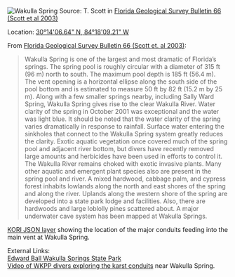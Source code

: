 ![Wakulla Spring](http://i.imgur.com/nhnPKQX.jpg)
Source: T. Scott in [Florida Geological Survey Bulletin 66 (Scott et al 2003)](http://www.dep.state.fl.us/geology/geologictopics/springs/bulletin66.htm)

Location: [30°14'06.64" N, 84°18'09.21" W](https://www.google.com/maps/place/30%C2%B014'06.6%22N+84%C2%B018'09.2%22W/@30.2351776,-84.3025583,2218m/data=!3m1!1e3!4m2!3m1!1s0x0:0x0)

From [Florida Geological Survey Bulletin 66 (Scott et. al 2003)](http://www.dep.state.fl.us/geology/geologictopics/springs/bulletin66.htm):  
> Wakulla Spring is one of the largest and most dramatic of Florida’s springs.
> The spring pool is roughly circular with a diameter of 315 ft (96 m) north to south. The maximum
> pool depth is 185 ft (56.4 m). The vent opening is a horizontal ellipse along the south
> side of the pool bottom and is estimated to measure 50 ft by 82 ft (15.2 m by 25 m). Along
> with a few smaller springs nearby, including Sally Ward Spring, Wakulla Spring gives rise
> to the clear Wakulla River. Water clarity of the spring in October 2001 was exceptional and
> the water was light blue. It should be noted that the water clarity of the spring varies dramatically
> in response to rainfall. Surface water entering the sinkholes that connect to the
> Wakulla Spring system greatly reduces the clarity. Exotic aquatic vegetation once covered
> much of the spring pool and adjacent river bottom, but divers have recently removed large
> amounts and herbicides have been used in efforts to control it. The Wakulla River remains
> choked with exotic invasive plants. Many other aquatic and emergent plant species also are
> present in the spring pool and river. A mixed hardwood, cabbage palm, and cypress forest
> inhabits lowlands along the north and east shores of the spring and along the river.
> Uplands along the western shore of the spring are developed into a state park lodge and
> facilities. Also, there are hardwoods and large loblolly pines scattered about. A major underwater
> cave system has been mapped at Wakulla Springs.

[KORI JSON layer](https://github.com/FloridaGeologicalSurvey/KORI/blob/master/json/conduit_network.geojson) showing the location of the major conduits feeding into the main vent at Wakulla Spring.

External Links:  
[Edward Ball Wakulla Springs State Park](http://www.floridastateparks.org/wakullasprings/)  
[Video of WKPP divers exploring the karst conduits](http://youtu.be/j1ofvZE1YqE) near Wakulla Spring.


